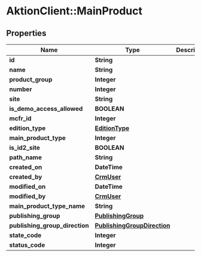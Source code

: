 # AktionClient::MainProduct

## Properties
Name | Type | Description | Notes
------------ | ------------- | ------------- | -------------
**id** | **String** |  | [optional] 
**name** | **String** |  | [optional] 
**product_group** | **Integer** |  | [optional] 
**number** | **Integer** |  | [optional] 
**site** | **String** |  | [optional] 
**is_demo_access_allowed** | **BOOLEAN** |  | [optional] 
**mcfr_id** | **Integer** |  | [optional] 
**edition_type** | [**EditionType**](EditionType.md) |  | [optional] 
**main_product_type** | **Integer** |  | [optional] 
**is_id2_site** | **BOOLEAN** |  | [optional] 
**path_name** | **String** |  | [optional] 
**created_on** | **DateTime** |  | [optional] 
**created_by** | [**CrmUser**](CrmUser.md) |  | [optional] 
**modified_on** | **DateTime** |  | [optional] 
**modified_by** | [**CrmUser**](CrmUser.md) |  | [optional] 
**main_product_type_name** | **String** |  | [optional] 
**publishing_group** | [**PublishingGroup**](PublishingGroup.md) |  | [optional] 
**publishing_group_direction** | [**PublishingGroupDirection**](PublishingGroupDirection.md) |  | [optional] 
**state_code** | **Integer** |  | [optional] 
**status_code** | **Integer** |  | [optional] 


